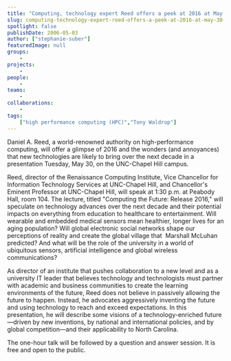 ```yaml
---
title: "Computing, technology expert Reed offers a peek at 2016 at May 30 talk"
slug: computing-technology-expert-reed-offers-a-peek-at-2016-at-may-30-talk
spotlight: false
publishDate: 2006-05-03
author: ["stephanie-suber"]
featuredImage: null
groups:
    - 
projects:
    - 
people:
    - 
teams: 
    - 
collaborations:
    - 
tags:
    ["high performance computing (HPC)","Tony Waldrop"]
---
```

Daniel A. Reed, a world-renowned authority on high-performance computing, will offer a glimpse of 2016 and the wonders (and annoyances) that new technologies are likely to bring over the next decade in a presentation Tuesday, May 30, on the UNC-Chapel Hill campus.

Reed, director of the Renaissance Computing Institute, Vice Chancellor for Information Technology Services at UNC-Chapel Hill, and Chancellor's Eminent Professor at UNC-Chapel Hill, will speak at 1:30 p.m. at Peabody Hall, room 104. The lecture, titled "Computing the Future: Release 2016," will speculate on technology advances over the next decade and their potential impacts on everything from education to healthcare to entertainment. Will wearable and embedded medical sensors mean healthier, longer lives for an aging population? Will global electronic social networks shape our perceptions of reality and create the global village that  Marshall McLuhan predicted? And what will be the role of the university in a world of ubiquitous sensors, artificial intelligence and global wireless communications?

As director of an institute that pushes collaboration to a new level and as a university IT leader that believes technology and technologists must partner with academic and business communities to create the learning environments of the future, Reed does not believe in passively allowing the future to happen. Instead, he advocates aggressively inventing the future and using technology to reach and exceed expectations. In this presentation, he will describe some visions of a technology-enriched future—driven by new inventions, by national and international policies, and by global competition—and their applicability to North Carolina.

The one-hour talk will be followed by a question and answer session. It is free and open to the public.
